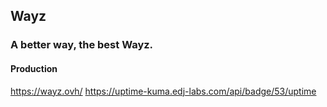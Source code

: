 ## Wayz
### A better way, the best Wayz.

#### Production

https://wayz.ovh/
https://uptime-kuma.edj-labs.com/api/badge/53/uptime
